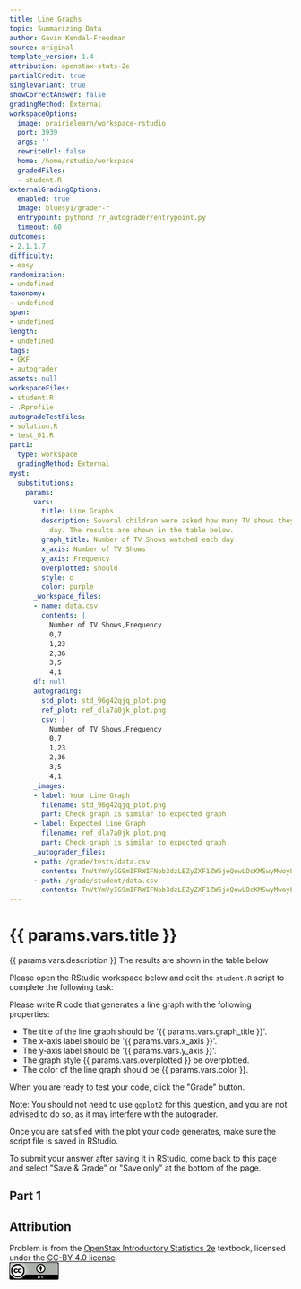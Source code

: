 ```yaml
---
title: Line Graphs
topic: Summarizing Data
author: Gavin Kendal-Freedman
source: original
template_version: 1.4
attribution: openstax-stats-2e
partialCredit: true
singleVariant: true
showCorrectAnswer: false
gradingMethod: External
workspaceOptions:
  image: prairielearn/workspace-rstudio
  port: 3939
  args: ''
  rewriteUrl: false
  home: /home/rstudio/workspace
  gradedFiles:
  - student.R
externalGradingOptions:
  enabled: true
  image: bluesy1/grader-r
  entrypoint: python3 /r_autograder/entrypoint.py
  timeout: 60
outcomes:
- 2.1.1.7
difficulty:
- easy
randomization:
- undefined
taxonomy:
- undefined
span:
- undefined
length:
- undefined
tags:
- GKF
- autograder
assets: null
workspaceFiles:
- student.R
- .Rprofile
autogradeTestFiles:
- solution.R
- test_01.R
part1:
  type: workspace
  gradingMethod: External
myst:
  substitutions:
    params:
      vars:
        title: Line Graphs
        description: Several children were asked how many TV shows they watch each
          day. The results are shown in the table below.
        graph_title: Number of TV Shows watched each day
        x_axis: Number of TV Shows
        y_axis: Frequency
        overplotted: should
        style: o
        color: purple
      _workspace_files:
      - name: data.csv
        contents: |
          Number of TV Shows,Frequency
          0,7
          1,23
          2,36
          3,5
          4,1
      df: null
      autograding:
        std_plot: std_96g42qjq_plot.png
        ref_plot: ref_dla7a0jk_plot.png
        csv: |
          Number of TV Shows,Frequency
          0,7
          1,23
          2,36
          3,5
          4,1
      _images:
      - label: Your Line Graph
        filename: std_96g42qjq_plot.png
        part: Check graph is similar to expected graph
      - label: Expected Line Graph
        filename: ref_dla7a0jk_plot.png
        part: Check graph is similar to expected graph
      _autograder_files:
      - path: /grade/tests/data.csv
        contents: TnVtYmVyIG9mIFRWIFNob3dzLEZyZXF1ZW5jeQowLDcKMSwyMwoyLDM2CjMsNQo0LDEK
      - path: /grade/student/data.csv
        contents: TnVtYmVyIG9mIFRWIFNob3dzLEZyZXF1ZW5jeQowLDcKMSwyMwoyLDM2CjMsNQo0LDEK
---
```

# {{ params.vars.title }}
{{ params.vars.description }}  The results are shown in the table below

<pl-dataframe params-name="df" show-index="false" show-dimensions="false" display-language="r" show-python="false"></pl-dataframe>

<pl-card title="Instructions">

Please open the RStudio workspace below and edit the `student.R` script to complete the following task:

Please write R code that generates a line graph with the following properties:

- The title of the line graph should be '{{ params.vars.graph_title }}'.
- The x-axis label should be '{{ params.vars.x_axis }}'.
- The y-axis label should be '{{ params.vars.y_axis }}'.
- The graph style {{ params.vars.overplotted }} be overplotted.
- The color of the line graph should be {{ params.vars.color }}.

When you are ready to test your code, click the "Grade" button.

Note: You should not need to use `ggplot2` for this question, and you are not advised to do so, as it may interfere with the autograder.

Once you are satisfied with the plot your code generates, make sure the script file is saved in RStudio.

To submit your answer after saving it in RStudio, come back to this page and select "Save & Grade" or "Save only" at the bottom of the page.

</pl-card>

## Part 1

## Attribution

Problem is from the [OpenStax Introductory Statistics 2e](https://openstax.org/books/introductory-statistics-2e) textbook, licensed under the [CC-BY 4.0 license](https://creativecommons.org/licenses/by/4.0/).<br>![Image representing the Creative Commons 4.0 BY license.](https://raw.githubusercontent.com/firasm/bits/master/by.png)